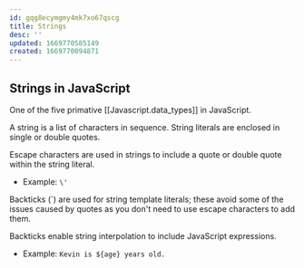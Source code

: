 ```yaml
---
id: gqg8ecymgmy4mk7xo67qscg
title: Strings
desc: ''
updated: 1669770585149
created: 1669770094871
---
```

## Strings in JavaScript

One of the five primative [[Javascript.data_types]] in JavaScript.

A string is a list of characters in sequence. String literals are enclosed in single or double quotes.

Escape characters are used in strings to include a quote or double quote within the string literal. 
- Example: ```\'```

Backticks (`) are used for string template literals; these avoid some of the issues caused by quotes as you don't need to use escape characters to add them.

Backticks enable string interpolation to include JavaScript expressions. 
- Example: ```Kevin is ${age} years old.```
